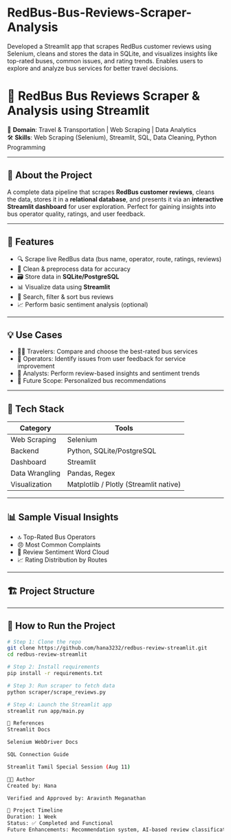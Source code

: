 # RedBus-Bus-Reviews-Scraper-Analysis
Developed a Streamlit app that scrapes RedBus customer reviews using Selenium, cleans and stores the data in SQLite, and visualizes insights like top-rated buses, common issues, and rating trends. Enables users to explore and analyze bus services for better travel decisions.

# 🚌 RedBus Bus Reviews Scraper & Analysis using Streamlit

📌 **Domain**: Travel & Transportation | Web Scraping | Data Analytics  
🛠️ **Skills**: Web Scraping (Selenium), Streamlit, SQL, Data Cleaning, Python Programming

---

## 🚀 About the Project

A complete data pipeline that scrapes **RedBus customer reviews**, cleans the data, stores it in a **relational database**, and presents it via an **interactive Streamlit dashboard** for user exploration. Perfect for gaining insights into bus operator quality, ratings, and user feedback.

---

## 🎯 Features

- 🔍 Scrape live RedBus data (bus name, operator, route, ratings, reviews)
- 🧹 Clean & preprocess data for accuracy
- 🗃️ Store data in **SQLite/PostgreSQL**
- 📊 Visualize data using **Streamlit**
- 🔄 Search, filter & sort bus reviews
- 📈 Perform basic sentiment analysis (optional)

---

## 💡 Use Cases

- 🧑‍💼 Travelers: Compare and choose the best-rated bus services
- 🧾 Operators: Identify issues from user feedback for service improvement
- 🎯 Analysts: Perform review-based insights and sentiment trends
- 📲 Future Scope: Personalized bus recommendations

---

## 📂 Tech Stack

| Category | Tools |
|---------|--------|
| Web Scraping | Selenium |
| Backend | Python, SQLite/PostgreSQL |
| Dashboard | Streamlit |
| Data Wrangling | Pandas, Regex |
| Visualization | Matplotlib / Plotly (Streamlit native) |

---

## 📊 Sample Visual Insights

- 🔝 Top-Rated Bus Operators
- 😠 Most Common Complaints
- 💬 Review Sentiment Word Cloud
- 📈 Rating Distribution by Routes

---

## 🏗️ Project Structure


---

## 🧪 How to Run the Project

```bash
# Step 1: Clone the repo
git clone https://github.com/hana3232/redbus-review-streamlit.git
cd redbus-review-streamlit

# Step 2: Install requirements
pip install -r requirements.txt

# Step 3: Run scraper to fetch data
python scraper/scrape_reviews.py

# Step 4: Launch the Streamlit app
streamlit run app/main.py

📌 References
Streamlit Docs

Selenium WebDriver Docs

SQL Connection Guide

Streamlit Tamil Special Session (Aug 11)

🧑‍💻 Author
Created by: Hana

Verified and Approved by: Aravinth Meganathan

📅 Project Timeline
Duration: 1 Week
Status: ✅ Completed and Functional
Future Enhancements: Recommendation system, AI-based review classification, Deployment on Streamlit Cloud or Hugging Face Spaces

